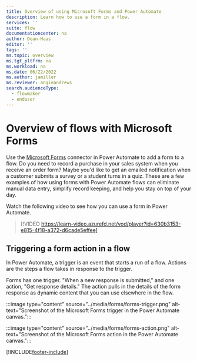 ```yaml
---
title: Overview of using Microsoft Forms and Power Automate
description: Learn how to use a form in a flow.
services: ''
suite: flow
documentationcenter: na
author: Dean-Haas
editor: ''
tags: ''
ms.topic: overview
ms.tgt_pltfrm: na
ms.workload: na
ms.date: 06/22/2022
ms.author: jamiller
ms.reviewer: angieandrews
search.audienceType: 
  - flowmaker
  - enduser
---
```


# Overview of flows with Microsoft Forms

Use the [Microsoft Forms](/connectors/microsoftforms/) connector in Power Automate to add a form to a flow. Do you need to record a purchase in your sales system when you receive an order form? Maybe you'd like to get an emailed notification when a customer submits a survey or a student turns in a quiz. These are a few examples of how using forms with Power Automate flows can eliminate manual data entry, simplify record keeping, and help you stay on top of your day.

Watch the following video to see how you can use a form in Power Automate.

>[!VIDEO https://learn-video.azurefd.net/vod/player?id=630b3153-e815-4f18-a372-d6cade5effee]

## Triggering a form action in a flow

In Power Automate, a trigger is an event that starts a run of a flow. Actions are the steps a flow takes in response to the trigger.

Forms has one trigger. "When a new response is submitted," and one action, "Get response details." The action pulls in the details of the form response as dynamic content that you can use elsewhere in the flow.

:::image type="content" source="../media/forms/forms-trigger.png" alt-text="Screenshot of the Microsoft Forms trigger in the Power Automate canvas.":::

:::image type="content" source="../media/forms/forms-action.png" alt-text="Screenshot of the Microsoft Forms action in the Power Automate canvas.":::


[!INCLUDE[footer-include](../includes/footer-banner.md)]
